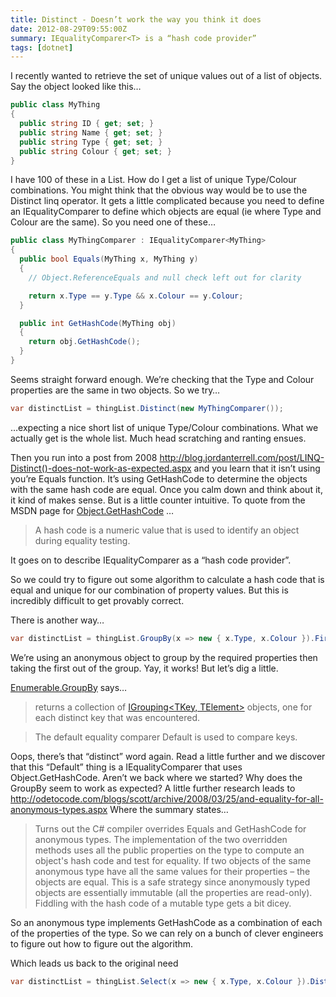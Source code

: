 ```yaml
---
title: Distinct - Doesn’t work the way you think it does
date: 2012-08-29T09:55:00Z
summary: IEqualityComparer<T> is a “hash code provider”
tags: [dotnet]
---
```


I recently wanted to retrieve the set of unique values out of a list of objects. Say the object looked like this…

```csharp
public class MyThing
{
  public string ID { get; set; }
  public string Name { get; set; }
  public string Type { get; set; }
  public string Colour { get; set; }
}
```

I have 100 of these in a List<MyThing>. How do I get a list of unique Type/Colour combinations. You might think that the obvious way would be to use the Distinct linq operator. It gets a little complicated because you need to define an IEqualityComparer<MyThing> to define which objects are equal (ie where Type and Colour are the same). So you need one of these…

```csharp
public class MyThingComparer : IEqualityComparer<MyThing>
{
  public bool Equals(MyThing x, MyThing y)
  {
    // Object.ReferenceEquals and null check left out for clarity

    return x.Type == y.Type && x.Colour == y.Colour;
  }

  public int GetHashCode(MyThing obj)
  {
    return obj.GetHashCode();
  }
}
```

Seems straight forward enough. We’re checking that the Type and Colour properties are the same in two objects. So we try…
```csharp
var distinctList = thingList.Distinct(new MyThingComparer());
```
…expecting a nice short list of unique Type/Colour combinations. What we actually get is the whole list. Much head scratching and ranting ensues.

Then you run into a post from 2008 http://blog.jordanterrell.com/post/LINQ-Distinct()-does-not-work-as-expected.aspx and you learn that it isn’t using you’re Equals function. It’s using GetHashCode to determine the objects with the same hash code are equal. Once you calm down and think about it, it kind of makes sense. But is a little counter intuitive. To quote from the MSDN page for [Object.GetHashCode](https://docs.microsoft.com/en-us/dotnet/api/system.object.gethashcode) …

  >A hash code is a numeric value that is used to identify an object during equality testing.

It goes on to describe IEqualityComparer<T> as a “hash code provider”.

So we could try to figure out some algorithm to calculate a hash code that is equal and unique for our combination of property values. But this is incredibly difficult to get provably correct.

There is another way…
```csharp
var distinctList = thingList.GroupBy(x => new { x.Type, x.Colour }).First();
```

We’re using an anonymous object to group by the required properties then taking the first out of the group.
Yay, it works! But let’s dig a little.

[Enumerable.GroupBy](https://docs.microsoft.com/en-us/dotnet/api/system.linq.enumerable.groupby) says…
> returns a collection of [IGrouping<TKey, TElement>](https://docs.microsoft.com/en-us/dotnet/api/system.linq.igrouping-2) objects, one for each distinct key that was encountered.

> The default equality comparer Default is used to compare keys.

Oops, there’s that “distinct” word again. Read a little further and we discover that this “Default” thing is a IEqualityComparer that uses Object.GetHashCode. Aren’t we back where we started? Why does the GroupBy seem to work as expected? A little further research leads to http://odetocode.com/blogs/scott/archive/2008/03/25/and-equality-for-all-anonymous-types.aspx Where the summary states…

> Turns out the C# compiler overrides Equals and GetHashCode for anonymous types. The implementation of the two overridden methods uses all the public properties on the type to compute an object's hash code and test for equality. If two objects of the same anonymous type have all the same values for their properties – the objects are equal. This is a safe strategy since anonymously typed objects are essentially immutable (all the properties are read-only). Fiddling with the hash code of a mutable type gets a bit dicey.

So an anonymous type implements GetHashCode as a combination of each of the properties of the type. So we can rely on a bunch of clever engineers to figure out how to figure out the algorithm.

Which leads us back to the original need

```csharp
var distinctList = thingList.Select(x => new { x.Type, x.Colour }).Distinct();
```
